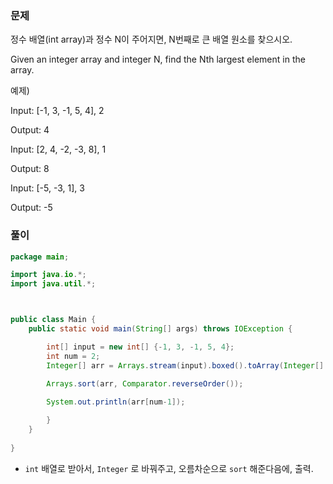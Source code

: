 ### 문제

정수 배열(int array)과 정수 N이 주어지면, N번째로 큰 배열 원소를 찾으시오.



Given an integer array and integer N, find the Nth largest element in the array.



예제)

Input: [-1, 3, -1, 5, 4], 2

Output: 4



Input: [2, 4, -2, -3, 8], 1

Output: 8



Input: [-5, -3, 1], 3

﻿Output: -5



### 풀이

```java
package main;

import java.io.*;
import java.util.*;



public class Main {
    public static void main(String[] args) throws IOException {

        int[] input = new int[] {-1, 3, -1, 5, 4};
        int num = 2;
        Integer[] arr = Arrays.stream(input).boxed().toArray(Integer[]::new); 
        
        Arrays.sort(arr, Comparator.reverseOrder());

        System.out.println(arr[num-1]);

        }
    }
    
}

```

- `int` 배열로 받아서, `Integer` 로 바꿔주고, 오름차순으로 `sort`  해준다음에, 출력.